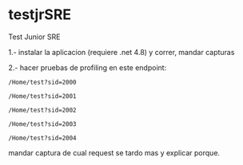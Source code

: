 # testjrSRE
Test Junior SRE

1.- instalar la aplicacion (requiere .net 4.8) y correr, mandar capturas

2.- hacer pruebas de profiling en este endpoint:

    /Home/test?sid=2000
    
    /Home/test?sid=2001
    
    /Home/test?sid=2002
    
    /Home/test?sid=2003
    
    /Home/test?sid=2004
    
    
    
mandar captura de cual request se tardo mas y explicar porque.
